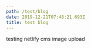 ```yaml
---
path: /test/blog
date: 2019-12-21T07:48:21.693Z
title: test blog
---
```

testing netlify cms image upload
